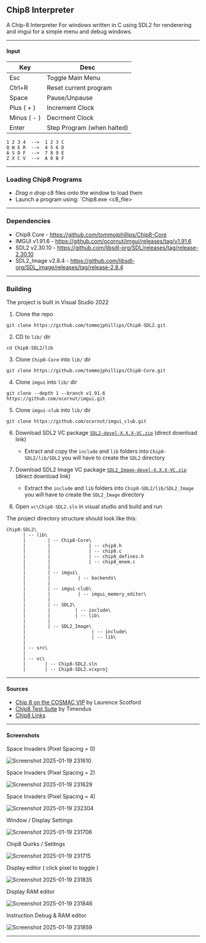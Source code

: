 ## Chip8 Interpreter

A Chip-8 Interpreter For windows written in C using SDL2 for renderering and imgui for a simple menu and debug windows.

---

#### Input


| Key         | Desc                       |
| ---         | ----------------------     |
| Esc         | Toggle Main Menu           |
| Ctrl+R      | Reset current program      |
| Space       | Pause/Unpause              |
| Plus ( + )  | Increment Clock            |
| Minus ( - ) | Decrment Clock             |
| Enter       | Step Program (when halted) |

```
1 2 3 4  -->  1 2 3 C
Q W E R  -->  4 5 6 D
A S D F  -->  7 8 9 E
Z X C V  -->  A 0 B F
```

---

### Loading Chip8 Programs
 - *Drag n drop* c8 files onto the window to load them
 - Launch a program using: `Chip8.exe <c8_file>

 ---

### Dependencies 
 - Chip8 Core - https://github.com/tommojphillips/Chip8-Core
 - IMGUI v1.91.6 - https://github.com/ocornut/imgui/releases/tag/v1.91.6
 - SDL2 v2.30.10 - https://github.com/libsdl-org/SDL/releases/tag/release-2.30.10
 - SDL2_Image v2.8.4 - https://github.com/libsdl-org/SDL_image/releases/tag/release-2.8.4

---

### Building

The project is built in Visual Studio 2022

  1. Clone the repo  
  
  ```
  git clone https://github.com/tommojphillips/Chip8-SDL2.git
  ```
  
  2. CD to `lib/` dir
  
  ```
  cd Chip8-SDL2/lib
  ```

  3. Clone `Chip8-Core` into `lib/` dir
  
  ```
  git clone https://github.com/tommojphillips/Chip8-Core.git
  ```
  
  4. Clone `imgui` into `lib/` dir
  
  ``` 
  git clone --depth 1 --branch v1.91.6 https://github.com/ocornut/imgui.git
  ```
  
  5. Clone `imgui-club` into `lib/` dir

  ```
  git clone https://github.com/ocornut/imgui_club.git
  ```
 
  6. Download SDL2 VC package [`SDL2-devel-X.X.X-VC.zip`](https://github.com/libsdl-org/SDL/releases/download/release-2.30.10/SDL2-devel-2.30.10-VC.zip) (direct download link)
     - Extract and copy the `include` and `lib` folders into `Chip8-SDL2/lib/SDL2` you will have to create the `SDL2` directory

  7. Download SDL2 Image VC package [`SDL2_Image-devel-X.X.X-VC.zip`](https://github.com/libsdl-org/SDL_image/releases/download/release-2.8.4/SDL2_image-devel-2.8.4-VC.zip) (direct download link)
     - Extract the `include` and `lib` folders into `Chip8-SDL2/lib/SDL2_Image` you will have to create the `SDL2_Image` directory
  
  8. Open `vc\Chip8-SDL2.sln` in visual studio and build and run

The project directory structure should look like this:

```
Chip8-SDL2\
      | -- lib\
      |        | -- Chip8-Core\
      |        |              | -- chip8.h
      |        |              | -- chip8.c
      |        |              | -- chip8_defines.h
      |        |              | -- chip8_mnem.c
      |        |
      |        | -- imgui\
      |        |          | -- backends\
      |        |
      |        | -- imgui-club\
      |        |          | -- imgui_memory_editor\
      |        |
      |        | -- SDL2\
      |        |         | -- include\
      |        |         | -- lib\
      |        |
      |        | -- SDL2_Image\
      |                        | -- include\
      |                        | -- lib\
      |         
      | -- src\
      |
      | -- vc\
      |       | -- Chip8-SDL2.sln
      |       | -- Chip8-SDL2.vcxproj
```

 ---

#### Sources
 - [Chip 8 on the COSMAC VIP](https://www.laurencescotford.net/2020/07/25/chip-8-on-the-cosmac-vip-instruction-index/) by Laurence Scotford
 - [Chip8 Test Suite](https://github.com/Timendus/chip8-test-suite) by Timendus
 - [Chip8 Links](https://chip-8.github.io/links/)

 ---

#### Screenshots

Space Invaders (Pixel Spacing = 0)

![Screenshot 2025-01-19 231610](https://github.com/user-attachments/assets/c8299064-18e4-4bf7-b837-81077d468485)

Space Invaders (Pixel Spacing = 2)

![Screenshot 2025-01-19 231629](https://github.com/user-attachments/assets/2d0b2e43-5b5d-4287-957a-dbcf3392b2f7)

Space Invaders (Pixel Spacing = 4)

![Screenshot 2025-01-19 232304](https://github.com/user-attachments/assets/4faddd25-67b4-482c-9a52-c8ec5513c764)

Window / Display Settings

![Screenshot 2025-01-19 231706](https://github.com/user-attachments/assets/e1449ad4-39c9-4625-be24-b2c752d1e11b)

Chip8 Quirks / Setitngs

![Screenshot 2025-01-19 231715](https://github.com/user-attachments/assets/21c1fd50-50ca-437b-89a1-1829e78ae2bc)

Display editor ( click pixel to toggle )

![Screenshot 2025-01-19 231835](https://github.com/user-attachments/assets/1cf31491-5b22-495c-ad94-2e05b8cc30b8)

Display RAM editor 

![Screenshot 2025-01-19 231846](https://github.com/user-attachments/assets/1d8ac9ec-cf69-49d1-a09e-d3ebffb5bc5a)

Instruction Debug & RAM editor

![Screenshot 2025-01-19 231859](https://github.com/user-attachments/assets/d448ba06-5c5e-4a8b-8f6c-c1827a7268f2)

---

